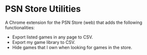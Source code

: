 # PSN Store Utilities

A Chrome extension for the PSN Store (web) that adds the following functionalities:

* Export listed games in any page to CSV.
* Export my game library to CSV.
* Hide games that I own when looking for games in the store.
